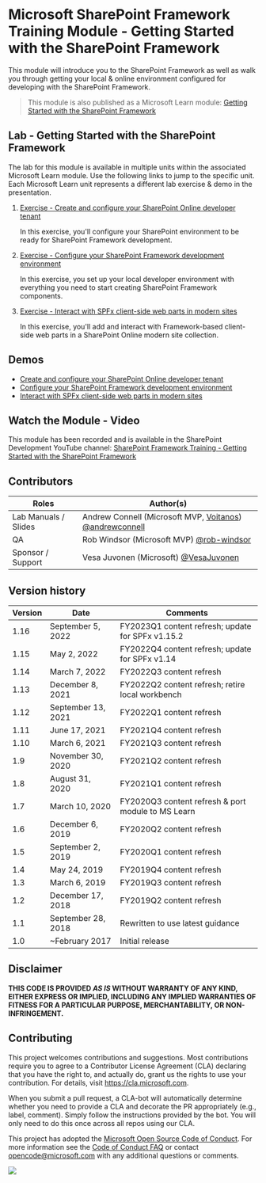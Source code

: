 # Microsoft SharePoint Framework Training Module - Getting Started with the SharePoint Framework

This module will introduce you to the SharePoint Framework as well as walk you through getting your local & online environment configured for developing with the SharePoint Framework.

> This module is also published as a Microsoft Learn module: [Getting Started with the SharePoint Framework](https://docs.microsoft.com/learn/modules/sharepoint-spfx-get-started)

## Lab - Getting Started with the SharePoint Framework

The lab for this module is available in multiple units within the associated Microsoft Learn module. Use the following links to jump to the specific unit. Each Microsoft Learn unit represents a different lab exercise & demo in the presentation.

1. [Exercise - Create and configure your SharePoint Online developer tenant](https://docs.microsoft.com/learn/modules/sharepoint-spfx-get-started/3-exercise-configure-tenant)

   In this exercise, you'll configure your SharePoint environment to be ready for SharePoint Framework development.

1. [Exercise - Configure your SharePoint Framework development environment](https://docs.microsoft.com/learn/modules/sharepoint-spfx-get-started/5-exercise-setup-development-environment)

   In this exercise, you set up your local developer environment with everything you need to start creating SharePoint Framework components.

1. [Exercise - Interact with SPFx client-side web parts in modern sites](https://docs.microsoft.com/learn/modules/sharepoint-spfx-get-started/7-exercise-client-side-web-parts)

   In this exercise, you'll add and interact with Framework-based client-side web parts in a SharePoint Online modern site collection.

## Demos

- [Create and configure your SharePoint Online developer tenant](./Demos/01-appcatalog)
- [Configure your SharePoint Framework development environment](./Demos/02-setup-env)
- [Interact with SPFx client-side web parts in modern sites](./Demos/03-webpart)

## Watch the Module - Video

This module has been recorded and is available in the SharePoint Development YouTube channel: [SharePoint Framework Training - Getting Started with the SharePoint Framework](https://www.youtube.com/watch?v=_Pt5cnU4MpU&list=PLR9nK3mnD-OV-RPXQ3Lco845qoEy7VJoc)

## Contributors

| Roles                | Author(s)                                                                                                      |
| -------------------- | -------------------------------------------------------------------------------------------------------------- |
| Lab Manuals / Slides | Andrew Connell (Microsoft MVP, [Voitanos](//github.com/voitanos)) [@andrewconnell](//github.com/andrewconnell) |
| QA                   | Rob Windsor (Microsoft MVP) [@rob-windsor](//github.com/rob-windsor)                               |
| Sponsor / Support    | Vesa Juvonen (Microsoft) [@VesaJuvonen](//github.com/VesaJuvonen)                                              |

## Version history

| Version |        Date        |                      Comments                      |
| ------- | ------------------ | -------------------------------------------------- |
| 1.16    | September 5, 2022  | FY2023Q1 content refresh; update for SPFx v1.15.2  |
| 1.15    | May 2, 2022        | FY2022Q4 content refresh; update for SPFx v1.14    |
| 1.14    | March 7, 2022      | FY2022Q3 content refresh                           |
| 1.13    | December 8, 2021   | FY2022Q2 content refresh; retire local workbench   |
| 1.12    | September 13, 2021 | FY2022Q1 content refresh                           |
| 1.11    | June 17, 2021      | FY2021Q4 content refresh                           |
| 1.10    | March 6, 2021      | FY2021Q3 content refresh                           |
| 1.9     | November 30, 2020  | FY2021Q2 content refresh                           |
| 1.8     | August 31, 2020    | FY2021Q1 content refresh                           |
| 1.7     | March 10, 2020     | FY2020Q3 content refresh & port module to MS Learn |
| 1.6     | December 6, 2019   | FY2020Q2 content refresh                           |
| 1.5     | September 2, 2019  | FY2020Q1 content refresh                           |
| 1.4     | May 24, 2019       | FY2019Q4 content refresh                           |
| 1.3     | March 6, 2019      | FY2019Q3 content refresh                           |
| 1.2     | December 17, 2018  | FY2019Q2 content refresh                           |
| 1.1     | September 28, 2018 | Rewritten to use latest guidance                   |
| 1.0     | ~February 2017     | Initial release                                    |

## Disclaimer

**THIS CODE IS PROVIDED _AS IS_ WITHOUT WARRANTY OF ANY KIND, EITHER EXPRESS OR IMPLIED, INCLUDING ANY IMPLIED WARRANTIES OF FITNESS FOR A PARTICULAR PURPOSE, MERCHANTABILITY, OR NON-INFRINGEMENT.**

## Contributing

This project welcomes contributions and suggestions. Most contributions require you to agree to a
Contributor License Agreement (CLA) declaring that you have the right to, and actually do, grant us
the rights to use your contribution. For details, visit https://cla.microsoft.com.

When you submit a pull request, a CLA-bot will automatically determine whether you need to provide
a CLA and decorate the PR appropriately (e.g., label, comment). Simply follow the instructions
provided by the bot. You will only need to do this once across all repos using our CLA.

This project has adopted the [Microsoft Open Source Code of Conduct](https://opensource.microsoft.com/codeofconduct/).
For more information see the [Code of Conduct FAQ](https://opensource.microsoft.com/codeofconduct/faq/) or
contact [opencode@microsoft.com](mailto:opencode@microsoft.com) with any additional questions or comments.

<img src="https://telemetry.sharepointpnp.com/sp-dev-training-spfx-getting-started" />
